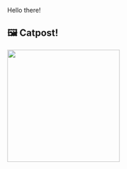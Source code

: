Hello there!



## 🖼️ Catpost!

<sub>
    <img src="https://cdn2.thecatapi.com/images/lfLhxUzR5.false" height="256">
</sub>


